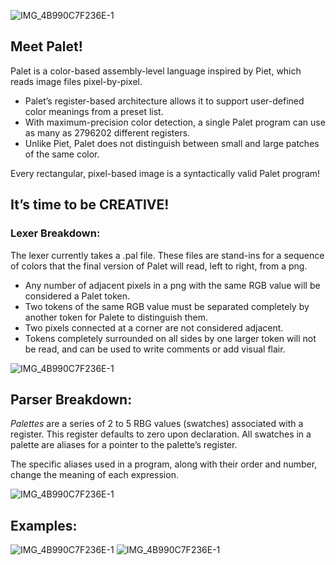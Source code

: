 ![IMG_4B990C7F236E-1](https://user-images.githubusercontent.com/20586059/154793393-92ae3773-4453-4384-8395-cb1b40f4d050.png)

## Meet Palet!

Palet is a color-based assembly-level language inspired by Piet, which reads image files pixel-by-pixel.

- Palet’s register-based architecture allows it to support user-defined color meanings from a preset list.
- With maximum-precision color detection, a single Palet program can use as many as 2796202 different registers.
- Unlike Piet, Palet does not distinguish between small and large patches of the same color.

Every rectangular, pixel-based image is a syntactically valid Palet program!

## It’s time to be CREATIVE!

### Lexer Breakdown:

The lexer currently takes a .pal file. These files are stand-ins for a sequence of colors that the final version of Palet will read, left to right, from a png.

- Any number of adjacent pixels in a png with the same RGB value will be considered a Palet token.
- Two tokens of the same RGB value must be separated completely by another token for Palete to distinguish them.
- Two pixels connected at a corner are not considered adjacent.
- Tokens completely surrounded on all sides by one larger token will not be read, and can be used to write comments or add visual flair.

![IMG_4B990C7F236E-1](https://user-images.githubusercontent.com/20586059/154793314-0cf012aa-212b-4c30-a13a-955771982a45.png)

## Parser Breakdown:

_Palettes_ are a series of 2 to 5 RBG values (swatches) associated with a register. This register defaults to zero upon declaration. All swatches in a palette are aliases for a pointer to the palette’s register.

The specific aliases used in a program, along with their order and number, change the meaning of each expression.

![IMG_4B990C7F236E-1](https://user-images.githubusercontent.com/20586059/154793318-0f39565b-bab6-405d-bcd7-609b0e093356.jpg)

## Examples:

![IMG_4B990C7F236E-1](https://user-images.githubusercontent.com/20586059/154793315-b331e75d-a37d-4bfe-ab20-5f9313b19a47.jpg)
![IMG_4B990C7F236E-1](https://user-images.githubusercontent.com/20586059/154793317-bbaf30ac-20b9-4c3f-abb0-eecf55f82884.jpg)
